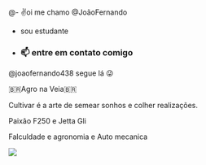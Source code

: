 @- ✌️oi me chamo @JoãoFernando 
- sou estudante
- ### 📫 entre em contato comigo
@joaofernando438 segue lá 😜

🇧🇷Agro na Veia🇧🇷

Cultivar é a arte de semear sonhos e colher realizações.

 Paixão F250 e Jetta Gli
 
Falculdade e agronomia e Auto mecanica

![](https://media1.tenor.com/m/Qt0jU0BlBy8AAAAd/agroboys-agronomi.gif)
